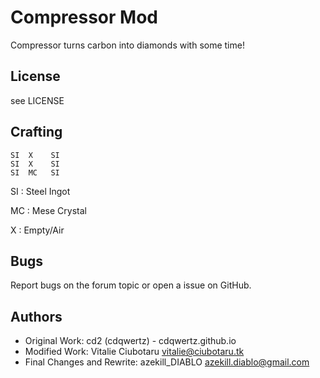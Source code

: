 Compressor Mod
==================
Compressor turns carbon into diamonds with some time!

License
-------
see LICENSE

Crafting
--------
	SI	X	 SI
	SI	X	 SI
	SI	MC	 SI

SI : Steel Ingot

MC : Mese Crystal

X  : Empty/Air

Bugs
----
Report bugs on the forum topic or open a issue on GitHub.

Authors
-------
* Original Work: cd2 (cdqwertz) - cdqwertz.github.io
* Modified Work: Vitalie Ciubotaru <vitalie@ciubotaru.tk>
* Final Changes and Rewrite: azekill_DIABLO <azekill.diablo@gmail.com>
